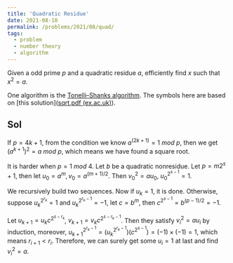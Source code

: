 ```yaml
---
title: 'Quadratic Residue'
date: 2021-08-10
permalink: /problems/2021/08/quad/
tags:
  - problem
  - number theory
  - algorithm
---
```


Given a odd prime $p$ and a quadratic residue $a$, efficiently find $x$ such that $x^2=a$.

One algorithm is the [Tonelli–Shanks algorithm](https://en.wikipedia.org/wiki/Tonelli–Shanks_algorithm). The symbols here are based on [this solution]([sqrt.pdf (ex.ac.uk)](https://empslocal.ex.ac.uk/people/staff/rjchapma/courses/nt13/sqrt.pdf)).

## Sol

If $p=4k+1$, from the condition we know $a^{(2k+1)} = 1\ mod \ p$, then we get $(a^{k+1})^2=a\ mod\ p$, which means we have found a square root.

It is harder when $p=1 \ mod \ 4$.  Let $b$ be a quadratic nonresidue. Let $p=m2^s+1$, then let $u_0=a^m,v_0=a^{(m+1)/2}$. Then $v_0^2=au_0$, $u_0^{2^{s-1}} = 1$.

We recursively build two sequences. Now if $u_k=1$, it is done. Otherwise, suppose $u_k^{2^{r_k}}=1$ and $u_k^{2^{r_k-1}} = -1$, let $c=b^m$, then $c^{2^{s-1}}=b^{(p-1)/2}=-1$.

Let $u_{k+1}=u_kc^{2^{s-r_k}}$, $v_{k+1}=v_kc^{2^{s-r_k-1}}$. Then they satisfy $v_i^2 = au_i$ by induction, moreover, $u_{k+1}^{2^{r_k-1}} = (u_{k}^{2^{r_k-1}})(c^{2^{s-1}}) = (-1) \times(-1) = 1$, which means $r_{i+1}<r_i$. Therefore, we can surely get some $u_i=1$ at last and find $v_i^2=a$.

